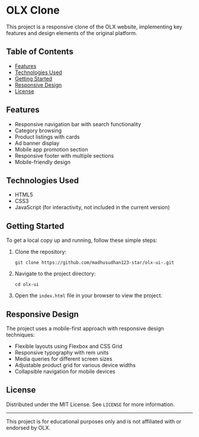 # OLX Clone

This project is a responsive clone of the OLX website, implementing key features and design elements of the original platform.

## Table of Contents

- [Features](#features)
- [Technologies Used](#technologies-used)
- [Getting Started](#getting-started)
- [Responsive Design](#responsive-design)
- [License](#license)

## Features

- Responsive navigation bar with search functionality
- Category browsing
- Product listings with cards
- Ad banner display
- Mobile app promotion section
- Responsive footer with multiple sections
- Mobile-friendly design

## Technologies Used

- HTML5
- CSS3
- JavaScript (for interactivity, not included in the current version)

## Getting Started

To get a local copy up and running, follow these simple steps:

1. Clone the repository:
   ```
   git clone https://github.com/madhusudhan123-star/olx-ui-.git
   ```
2. Navigate to the project directory:
   ```
   cd olx-ui
   ```
3. Open the `index.html` file in your browser to view the project.


## Responsive Design

The project uses a mobile-first approach with responsive design techniques:

- Flexible layouts using Flexbox and CSS Grid
- Responsive typography with rem units
- Media queries for different screen sizes
- Adjustable product grid for various device widths
- Collapsible navigation for mobile devices

## License

Distributed under the MIT License. See `LICENSE` for more information.

---

This project is for educational purposes only and is not affiliated with or endorsed by OLX.
